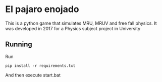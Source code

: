 # El pajaro enojado

This is a python game that simulates MRU, MRUV and free fall physics. It was developed in 2017 for a Physics subject project in University

## Running

Run

```
pip install -r requirements.txt
```

And then execute start.bat
